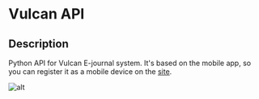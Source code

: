 # Vulcan API

## Description
Python API for Vulcan E-journal system. It's based on the mobile app, so you can register it as a mobile device on the [site](https://uonetplus.vulcan.net.pl/).

![alt](https://i.imgur.com/AKBkOJq.png)